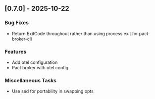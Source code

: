 ## [0.7.0] - 2025-10-22

### Bug Fixes

- Return ExitCode throughout rather than using process exit for pact-broker-cli

### Features

- Add otel configuration
- Pact broker with otel config

### Miscellaneous Tasks

- Use sed for portability in swapping opts

<!-- generated by git-cliff -->
